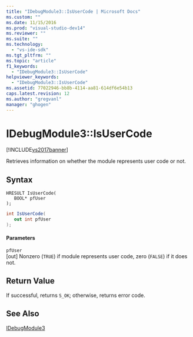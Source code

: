 ```yaml
---
title: "IDebugModule3::IsUserCode | Microsoft Docs"
ms.custom: ""
ms.date: 11/15/2016
ms.prod: "visual-studio-dev14"
ms.reviewer: ""
ms.suite: ""
ms.technology: 
  - "vs-ide-sdk"
ms.tgt_pltfrm: ""
ms.topic: "article"
f1_keywords: 
  - "IDebugModule3::IsUserCode"
helpviewer_keywords: 
  - "IDebugModule3::IsUserCode"
ms.assetid: 77022946-bb8b-4114-aa81-614df6e54b13
caps.latest.revision: 12
ms.author: "gregvanl"
manager: "ghogen"
---
```

# IDebugModule3::IsUserCode
[!INCLUDE[vs2017banner](../../../includes/vs2017banner.md)]

Retrieves information on whether the module represents user code or not.  
  
## Syntax  
  
```cpp#  
HRESULT IsUserCode(  
   BOOL* pfUser  
);  
```  
  
```csharp  
int IsUserCode(  
   out int pfUser  
);  
```  
  
#### Parameters  
 `pfUser`  
 [out] Nonzero (`TRUE`) if module represents user code, zero (`FALSE`) if it does not.  
  
## Return Value  
 If successful, returns `S_OK`; otherwise, returns error code.  
  
## See Also  
 [IDebugModule3](../../../extensibility/debugger/reference/idebugmodule3.md)

